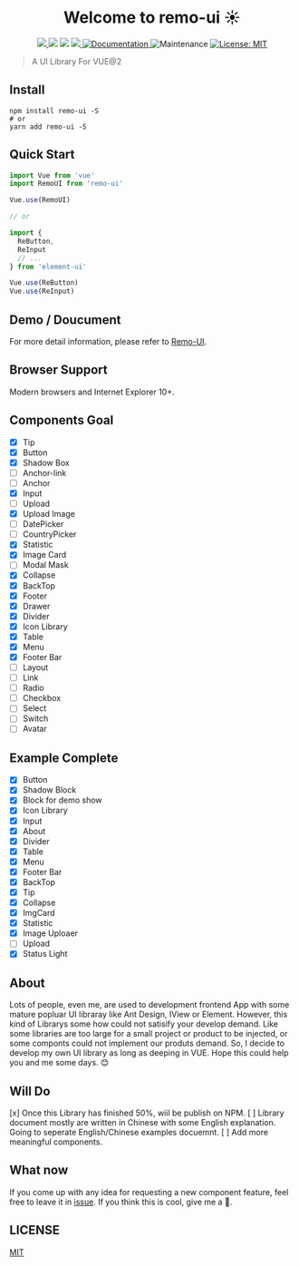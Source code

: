 <h1 align="center">Welcome to remo-ui ☀</h1>
<p align="center">
  <a href="https://www.npmjs.com/package/remo-ui" target="_blank">
    <img src="https://img.shields.io/badge/version-v1.0.3-blue.svg" />
  </a> 
  <img src="https://img.shields.io/badge/npm-%3E%3Dv6.0.0-blue.svg" />
  <img src="https://img.shields.io/badge/node-%3E%3D10.0.0-blue.svg" />
  <a href="https://npmcharts.com/compare/remo-ui?minimal=true">
    <img src="http://img.shields.io/npm/dm/remo-ui.svg">
  </a>
  <a href="https://github.com/yongquanyao/remo-ui#readme" target="_blank">
    <img alt="Documentation" src="https://img.shields.io/badge/documentation-yes-brightgreen.svg" />
  </a>
    <img alt="Maintenance" src="https://img.shields.io/badge/Maintained%3F-yes-green.svg" />
   <a href="LICENSE">
      <img alt="License: MIT" src="https://img.shields.io/badge/license-MIT-yellow.svg" />
  </a> 
</p>

> A UI Library For VUE@2 

## Install
```shell
npm install remo-ui -S
# or
yarn add remo-ui -S
```
## Quick Start
``` javascript
import Vue from 'vue'
import RemoUI from 'remo-ui'

Vue.use(RemoUI)

// or

import {
  ReButton,
  ReInput
  // ...
} from 'element-ui'

Vue.use(ReButton)
Vue.use(ReInput)

```
## Demo / Doucument
For more detail information, please refer to [Remo-UI](https://remo.raymondyao.info).

## Browser Support
Modern browsers and Internet Explorer 10+.

## Components Goal
- [x] Tip
- [X] Button
- [x] Shadow Box
- [ ] Anchor-link
- [ ] Anchor
- [x] Input
- [ ] Upload
- [x] Upload Image
- [ ] DatePicker
- [ ] CountryPicker
- [x] Statistic
- [x] Image Card
- [ ] Modal Mask
- [x] Collapse
- [x] BackTop
- [x] Footer
- [x] Drawer
- [x] Divider   
- [x] Icon Library   
- [x] Table
- [x] Menu
- [x] Footer Bar
- [ ] Layout
- [ ] Link
- [ ] Radio
- [ ] Checkbox
- [ ] Select
- [ ] Switch
- [ ] Avatar

## Example Complete
- [X] Button
- [x] Shadow Block
- [x] Block for demo show
- [x] Icon Library  
- [x] Input  
- [x] About  
- [x] Divider
- [x] Table
- [x] Menu
- [x] Footer Bar
- [x] BackTop
- [x] Tip
- [X] Collapse
- [x] ImgCard
- [x] Statistic
- [x] Image Uploaer
- [ ] Upload
- [x] Status Light

## About
Lots of people, even me, are used to development frontend App with some mature popluar UI libraray like Ant Design, IView or Element. However, this kind of Librarys some how could not satisify your develop demand. Like some libraries are too large for a small project or product to be injected, or some componts could not implement our produts demand. So, I decide to develop my own UI library as long as deeping in VUE. Hope this could help you and me some days. :blush:

## Will Do
[x] Once this Library has finished 50%, wiil be publish on NPM. 
[ ] Library document mostly are written in Chinese with some English explanation. Going to seperate English/Chinese examples docuemnt.
[ ] Add more meaningful components.

## What now
If you come up with any idea for requesting a new component feature, feel free to leave it in <a href="ISSUE">issue</a>.
If you think this is cool, give me a 🌟.
## LICENSE
[MIT](LICENSE)
